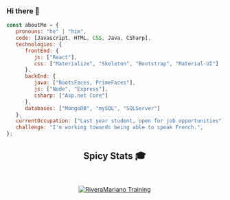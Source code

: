 ### Hi there 👋

<!-- EXTRACTO DE CODIGO -->
```javascript
const aboutMe = {
   pronouns: "he" | "him",
   code: [Javascript, HTML, CSS, Java, CSharp],
   technologies: {
      frontEnd: {
         js: ["React"],
         css: ["Materialize", "Skeleton", "Bootstrap", "Material-UI"]
      },
      backEnd: {
         java: ["BootsFaces, PrimeFaces"],
         js: ["Node", "Express"],
         csharp: ["Asp.net Core"]
      },
      databases: ["MongoDB", "mySQL", "SQLServer"]
   },
   currentOccupation: ["Last year student, open for job opportunities"],
   challenge: "I'm working towards being able to speak French.",
};
```
<!-- FIN EXTRACTO DE CODIGO -->



<!-- MIS ESTADÍSTICAS -->
<div align="center">
   
## Spicy Stats :mortar_board:
<br>

[![RiveraMariano Training](https://github-readme-stats.vercel.app/api?username=RiveraMariano&show_icons=true&line_height=21&show_icons=true&theme=great-gatsby)](https://github.com/anuraghazra/github-readme-stats)<br/>

</div>
<!-- FIN MIS ESTADÍSTICAS -->


